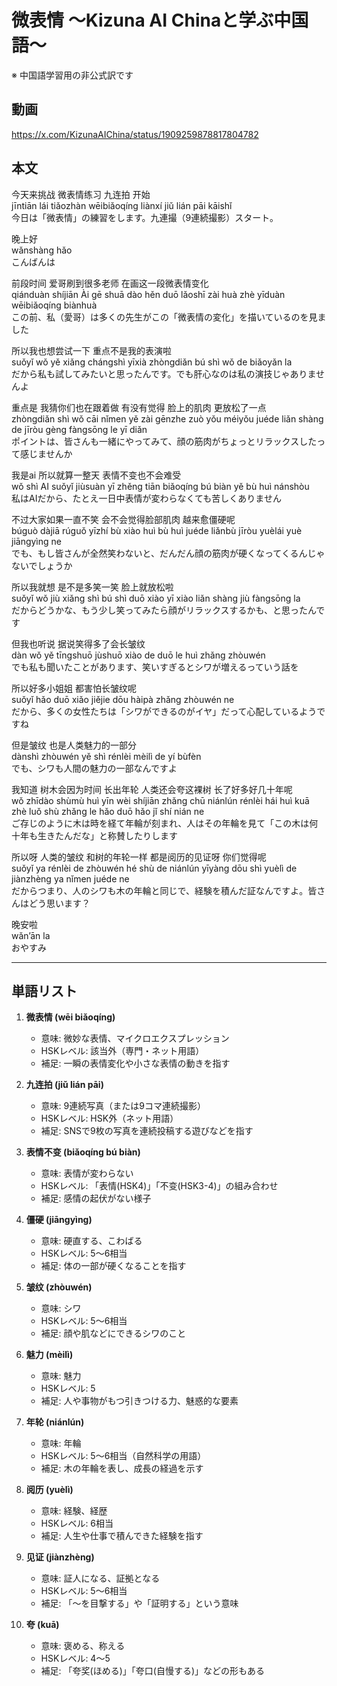 # 微表情 〜Kizuna AI Chinaと学ぶ中国語〜
※ 中国語学習用の非公式訳です

## 動画
https://x.com/KizunaAIChina/status/1909259878817804782

## 本文

今天来挑战 微表情练习 九连拍 开始  
jīntiān lái tiǎozhàn wēibiǎoqíng liànxí jiǔ lián pāi kāishǐ  
今日は「微表情」の練習をします。九連撮（9連続撮影）スタート。  

晚上好  
wǎnshàng hǎo  
こんばんは  

前段时间 爱哥刷到很多老师 在画这一段微表情变化  
qiánduàn shíjiān Ài gē shuā dào hěn duō lǎoshī zài huà zhè yīduàn wēibiǎoqíng biànhuà  
この前、私（愛哥）は多くの先生がこの「微表情の変化」を描いているのを見ました  

所以我也想尝试一下 重点不是我的表演啦  
suǒyǐ wǒ yě xiǎng chángshì yīxià zhòngdiǎn bú shì wǒ de biǎoyǎn la  
だから私も試してみたいと思ったんです。でも肝心なのは私の演技じゃありませんよ  

重点是 我猜你们也在跟着做 有没有觉得 脸上的肌肉 更放松了一点  
zhòngdiǎn shì wǒ cāi nǐmen yě zài gēnzhe zuò yǒu méiyǒu juéde liǎn shàng de jīròu gèng fàngsōng le yī diǎn  
ポイントは、皆さんも一緒にやってみて、顔の筋肉がちょっとリラックスしたって感じませんか  

我是ai 所以就算一整天 表情不变也不会难受  
wǒ shì AI suǒyǐ jiùsuàn yī zhěng tiān biǎoqíng bú biàn yě bù huì nánshòu  
私はAIだから、たとえ一日中表情が変わらなくても苦しくありません  

不过大家如果一直不笑 会不会觉得脸部肌肉 越来愈僵硬呢  
búguò dàjiā rúguǒ yīzhí bù xiào huì bù huì juéde liǎnbù jīròu yuèlái yuè jiāngyìng ne  
でも、もし皆さんが全然笑わないと、だんだん顔の筋肉が硬くなってくるんじゃないでしょうか  

所以我就想 是不是多笑一笑 脸上就放松啦  
suǒyǐ wǒ jiù xiǎng shì bú shì duō xiào yī xiào liǎn shàng jiù fàngsōng la  
だからどうかな、もう少し笑ってみたら顔がリラックスするかも、と思ったんです  

但我也听说 据说笑得多了会长皱纹  
dàn wǒ yě tīngshuō jùshuō xiào de duō le huì zhǎng zhòuwén  
でも私も聞いたことがあります、笑いすぎるとシワが増えるっていう話を  

所以好多小姐姐 都害怕长皱纹呢  
suǒyǐ hǎo duō xiǎo jiějie dōu hàipà zhǎng zhòuwén ne  
だから、多くの女性たちは「シワができるのがイヤ」だって心配しているようですね  

但是皱纹 也是人类魅力的一部分  
dànshì zhòuwén yě shì rénlèi mèilì de yí bùfèn  
でも、シワも人間の魅力の一部なんですよ  

我知道 树木会因为时间 长出年轮 人类还会夸这裸树 长了好多好几十年呢  
wǒ zhīdào shùmù huì yīn wèi shíjiān zhǎng chū niánlún rénlèi hái huì kuā zhè luǒ shù zhǎng le hǎo duō hǎo jǐ shí nián ne  
ご存じのように木は時を経て年輪が刻まれ、人はその年輪を見て「この木は何十年も生きたんだな」と称賛したりします  

所以呀 人类的皱纹 和树的年轮一样 都是阅历的见证呀 你们觉得呢  
suǒyǐ ya rénlèi de zhòuwén hé shù de niánlún yīyàng dōu shì yuèlì de jiànzhèng ya nǐmen juéde ne  
だからつまり、人のシワも木の年輪と同じで、経験を積んだ証なんですよ。皆さんはどう思います？  

晚安啦  
wǎn’ān la  
おやすみ  

---

## 単語リスト

1. **微表情 (wēi biǎoqíng)**  
   - 意味: 微妙な表情、マイクロエクスプレッション  
   - HSKレベル: 該当外（専門・ネット用語）  
   - 補足: 一瞬の表情変化や小さな表情の動きを指す  

2. **九连拍 (jiǔ lián pāi)**  
   - 意味: 9連続写真（または9コマ連続撮影）  
   - HSKレベル: HSK外（ネット用語）  
   - 補足: SNSで9枚の写真を連続投稿する遊びなどを指す  

3. **表情不变 (biǎoqíng bú biàn)**  
   - 意味: 表情が変わらない  
   - HSKレベル: 「表情(HSK4)」「不变(HSK3-4)」の組み合わせ  
   - 補足: 感情の起伏がない様子  

4. **僵硬 (jiāngyìng)**  
   - 意味: 硬直する、こわばる  
   - HSKレベル: 5〜6相当  
   - 補足: 体の一部が硬くなることを指す  

5. **皱纹 (zhòuwén)**  
   - 意味: シワ  
   - HSKレベル: 5〜6相当  
   - 補足: 顔や肌などにできるシワのこと  

6. **魅力 (mèilì)**  
   - 意味: 魅力  
   - HSKレベル: 5  
   - 補足: 人や事物がもつ引きつける力、魅惑的な要素  

7. **年轮 (niánlún)**  
   - 意味: 年輪  
   - HSKレベル: 5〜6相当（自然科学の用語）  
   - 補足: 木の年輪を表し、成長の経過を示す  

8. **阅历 (yuèlì)**  
   - 意味: 経験、経歴  
   - HSKレベル: 6相当  
   - 補足: 人生や仕事で積んできた経験を指す  

9. **见证 (jiànzhèng)**  
   - 意味: 証人になる、証拠となる  
   - HSKレベル: 5〜6相当  
   - 補足: 「〜を目撃する」や「証明する」という意味  

10. **夸 (kuā)**  
    - 意味: 褒める、称える  
    - HSKレベル: 4〜5  
    - 補足: 「夸奖(ほめる)」「夸口(自慢する)」などの形もある  
